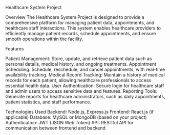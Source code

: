 Healthcare System Project

Overview
The Healthcare System Project is designed to provide a comprehensive platform for managing patient data, appointments, and healthcare staff interactions. This system enables healthcare providers to efficiently manage patient records, schedule appointments, and ensure smooth operations within the facility.

Features

Patient Management: Store, update, and retrieve patient data such as personal details, medical history, and ongoing treatments.
Appointment Scheduling: Schedule, reschedule, and cancel appointments, with real-time availability tracking.
Medical Record Tracking: Maintain a history of medical records for each patient, allowing healthcare professionals to access essential health data.
User Authentication: Secure login for healthcare staff and admin users to access sensitive data and features.
Reporting Tools: Generate reports for healthcare administrators, such as daily appointments, patient statistics, and staff performance.

Technologies Used
Backend: Node.js, Express.js
Frontend: React.js (if applicable)
Database: MySQL or MongoDB (based on your project)
Authentication: JWT (JSON Web Token)
API: RESTful API for communication between frontend and backend
